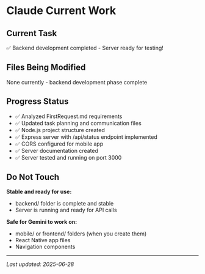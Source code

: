 # Claude Current Work

## Current Task
✅ Backend development completed - Server ready for testing!

## Files Being Modified
None currently - backend development phase complete

## Progress Status
- ✅ Analyzed FirstRequest.md requirements
- ✅ Updated task planning and communication files
- ✅ Node.js project structure created
- ✅ Express server with /api/status endpoint implemented
- ✅ CORS configured for mobile app
- ✅ Server documentation created
- ✅ Server tested and running on port 3000

## Do Not Touch
**Stable and ready for use:**
- backend/ folder is complete and stable
- Server is running and ready for API calls

**Safe for Gemini to work on:**
- mobile/ or frontend/ folders (when you create them)
- React Native app files
- Navigation components

---
*Last updated: 2025-06-28*